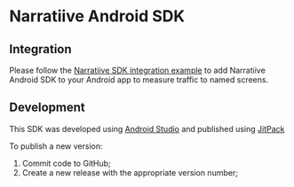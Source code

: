 # Narratiive Android SDK

## Integration

Please follow the [Narratiive SDK integration example](https://github.com/covalercom/narratiive-analytics-androidsdk-demo) to add Narratiive Android SDK to your Android app to measure traffic to named screens.


## Development

This SDK was developed using [Android Studio](https://developer.android.com/sdk/index.html) and published using [JitPack](https://jitpack.io/)

To publish a new version:

1. Commit code to GitHub;
2. Create a new release with the appropriate version number;